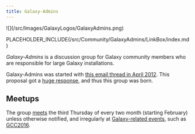 ```yaml
---
title: Galaxy-Admins
---
```

<div class='center'>![](/src/Images/GalaxyLogos/GalaxyAdmins.png)</div>

PLACEHOLDER_INCLUDE(/src/Community/GalaxyAdmins/LinkBox/index.md)



*Galaxy-Admins* is a discussion group for Galaxy community members who are responsible for large Galaxy installations.  

Galaxy-Admins was started with [this email thread in April 2012](http://dev.list.galaxyproject.org/Interested-in-speaking-with-other-institutions-deploying-Galaxy-locally-td4593471.html). This proposal got a [huge response](http://dev.list.galaxyproject.org/Interested-in-speaking-with-other-institutions-deploying-Galaxy-locally-td4593471.html), and thus this group was born.

## Meetups

The group [meets](/src/Community/GalaxyAdmins/Meetups/index.md) the third Thursday of every two month (starting February) unless otherwise notified, and irregularly at [Galaxy-related events](/src/Events/index.md), such as [GCC2016](https://gcc2016.iu.edu/).


